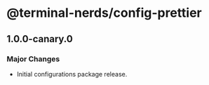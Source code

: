 # @terminal-nerds/config-prettier

## 1.0.0-canary.0
### Major Changes

- Initial configurations package release.
